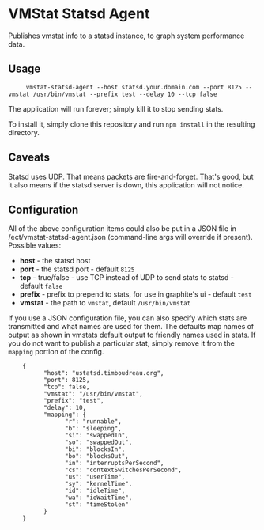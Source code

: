 VMStat Statsd Agent
===================

Publishes vmstat info to a statsd instance, to graph system performance data.

Usage
-----

		 vmstat-statsd-agent --host statsd.your.domain.com --port 8125 --vmstat /usr/bin/vmstat --prefix test --delay 10 --tcp false

The application will run forever;  simply kill it to stop sending stats.

To install it, simply clone this repository and run `npm install` in the resulting directory.

Caveats
-------

Statsd uses UDP.  That means packets are fire-and-forget.  That's good, but it also means
if the statsd server is down, this application will not notice.

Configuration
-------------
All of the above configuration items could also be put in a JSON file in /ect/vmstat-statsd-agent.json (command-line args will override if present).  Possible values:

 * **host** - the statsd host
 * **port** - the statsd port - default `8125`
 * **tcp** - true/false - use TCP instead of UDP to send stats to statsd - default `false`
 * **prefix** - prefix to prepend to stats, for use in graphite's ui - default `test`
 * **vmstat** - the path to `vmstat`, default `/usr/bin/vmstat`

If you use a JSON configuration file, you can also specify which stats are transmitted and what names are used for them.  The defaults map names of
output as shown in vmstats default output to friendly names used in stats.  If you do not want to publish a 
particular stat, simply remove it from the `mapping` portion of the config.


		{
			  "host": "ustatsd.timboudreau.org",
			  "port": 8125,
			  "tcp": false,
			  "vmstat": "/usr/bin/vmstat",
			  "prefix": "test",
			  "delay": 10,
			  "mapping": {
				    "r": "runnable",
				    "b": "sleeping",
				    "si": "swappedIn",
				    "so": "swappedOut",
				    "bi": "blocksIn",
				    "bo": "blocksOut",
				    "in": "interruptsPerSecond",
				    "cs": "contextSwitchesPerSecond",
				    "us": "userTime",
				    "sy": "kernelTime",
				    "id": "idleTime",
				    "wa": "ioWaitTime",
				    "st": "timeStolen"
			  }
		}
